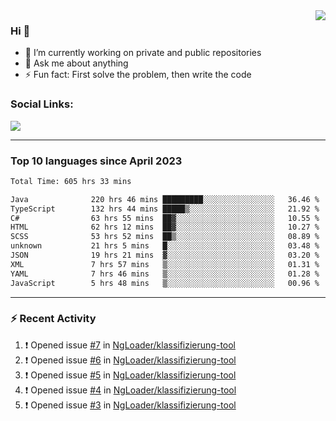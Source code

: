 <!--
<a href="https://wuffy.eu">
  <img align="right" src="https://github.com/ngloader/ngloader/blob/devcard/devcard.png" height="410" width="300" alt="NgLoader's Dev Card"/>
</a>
-->

<a href="https://wuffy.eu">
  <img align="right" src="https://github-readme-stats.vercel.app/api?username=ngloader&count_private=true&include_all_commits=true&show_icons=true&hide_rank=true&theme=dracula" />
</a>

### Hi 👋
- 🔭 I’m currently working on private and public repositories
- 💬 Ask me about anything
- ⚡ Fun fact: First solve the problem, then write the code

### Social Links:
<a href="https://discord.gg/jUtRU5Q">
  <img src="https://dcbadge.limes.pink/api/shield/128286216708685824?style=flat&theme=clean&compact=true" />
</a>

<!--
---

<div>
  <img src="https://github-readme-stats.vercel.app/api/wakatime?username=NgLoader&api_domain=wakapi.wuffy.dev&bg_color=282a36&title_color=ff6e96&icon_color=2F855A&text_color=ffffff&custom_title=Week%20Stats&layout=compact" />
</div>

---

<div>
  <img height="170" align="left" src="https://github-readme-stats.vercel.app/api?username=ngloader&count_private=true&include_all_commits=true&show_icons=true&theme=dracula" />
  <img src="https://github-readme-stats.vercel.app/api/top-langs/?username=ngloader&layout=compact&theme=dracula" />
</div>

---

<a href="https://github.com/ryo-ma/github-profile-trophy">
  <img width=800 src="https://github-profile-trophy.vercel.app/?username=ngloader&column=8&theme=dracula&no-frame=true"/>
</a>
-->

---

### Top 10 languages since April 2023

<!--START_SECTION:waka-->

```txt
Total Time: 605 hrs 33 mins

Java              220 hrs 46 mins █████████░░░░░░░░░░░░░░░░   36.46 %
TypeScript        132 hrs 44 mins █████▒░░░░░░░░░░░░░░░░░░░   21.92 %
C#                63 hrs 55 mins  ██▓░░░░░░░░░░░░░░░░░░░░░░   10.55 %
HTML              62 hrs 12 mins  ██▓░░░░░░░░░░░░░░░░░░░░░░   10.27 %
SCSS              53 hrs 52 mins  ██▒░░░░░░░░░░░░░░░░░░░░░░   08.89 %
unknown           21 hrs 5 mins   █░░░░░░░░░░░░░░░░░░░░░░░░   03.48 %
JSON              19 hrs 21 mins  ▓░░░░░░░░░░░░░░░░░░░░░░░░   03.20 %
XML               7 hrs 57 mins   ▒░░░░░░░░░░░░░░░░░░░░░░░░   01.31 %
YAML              7 hrs 46 mins   ▒░░░░░░░░░░░░░░░░░░░░░░░░   01.28 %
JavaScript        5 hrs 48 mins   ▒░░░░░░░░░░░░░░░░░░░░░░░░   00.96 %
```

<!--END_SECTION:waka-->

---

### :zap: Recent Activity
<!--START_SECTION:activity-->
1. ❗ Opened issue [#7](https://github.com/NgLoader/klassifizierung-tool/issues/7) in [NgLoader/klassifizierung-tool](https://github.com/NgLoader/klassifizierung-tool)
2. ❗ Opened issue [#6](https://github.com/NgLoader/klassifizierung-tool/issues/6) in [NgLoader/klassifizierung-tool](https://github.com/NgLoader/klassifizierung-tool)
3. ❗ Opened issue [#5](https://github.com/NgLoader/klassifizierung-tool/issues/5) in [NgLoader/klassifizierung-tool](https://github.com/NgLoader/klassifizierung-tool)
4. ❗ Opened issue [#4](https://github.com/NgLoader/klassifizierung-tool/issues/4) in [NgLoader/klassifizierung-tool](https://github.com/NgLoader/klassifizierung-tool)
5. ❗ Opened issue [#3](https://github.com/NgLoader/klassifizierung-tool/issues/3) in [NgLoader/klassifizierung-tool](https://github.com/NgLoader/klassifizierung-tool)
<!--END_SECTION:activity-->
